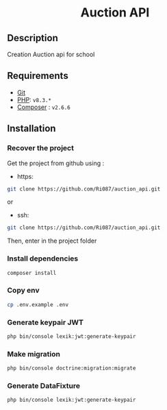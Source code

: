 <div align="center">
    <h1>Auction API</h1>
</div>

## Description

Creation Auction api for school

## Requirements

- [Git](https://www.git-scm.com/)
- [PHP](https://www.php.net/): ```v8.3.*```
- [Composer](https://getcomposer.org/) : ```v2.6.6```

## Installation

### Recover the project

Get the project from github using :

- https:

```sh
git clone https://github.com/Ri087/auction_api.git
```

or

- ssh:

```sh
git clone https://github.com/Ri087/auction_api.git
```

Then, enter in the project folder

### Install dependencies

```sh
composer install
```

### Copy env

```sh
cp .env.example .env
```

### Generate keypair JWT

```sh
php bin/console lexik:jwt:generate-keypair
```

### Make migration

```sh
php bin/console doctrine:migration:migrate
```

### Generate DataFixture

```sh
php bin/console lexik:jwt:generate-keypair
```
